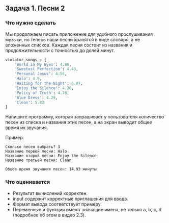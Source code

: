 ## Задача 1. Песни 2
### Что нужно сделать
Мы продолжаем писать приложение для удобного прослушивания музыки, 
но теперь наши песни хранятся в виде словаря, а не вложенных списков. 
Каждая песня состоит из названия и продолжительности с точностью до 
долей минут.

```python
violator_songs = {
    'World in My Eyes': 4.86,
    'Sweetest Perfection': 4.43,
    'Personal Jesus': 4.56,
    'Halo': 4.9,
    'Waiting for the Night': 6.07,
    'Enjoy the Silence': 4.20,
    'Policy of Truth': 4.76,
    'Blue Dress': 4.29,
    'Clean': 5.83
}
```

Напишите программу, которая запрашивает у пользователя количество песен 
из списка и названия этих песен, а на экран выводит общее время их звучания.

Пример:

```
Сколько песен выбрать? 3
Название первой песни: Halo
Название второй песни: Enjoy the Silence
Название третьей песни: Clean

Общее время звучания песен: 14.93 минуты
```
### Что оценивается
- Результат вычислений корректен.
- input содержит корректные приглашения для ввода. 
- Формат вывода соответствует примеру.
- Переменные и функции имеют значащие имена, не только a, b, c, d 
  (подробнее об этом в видео 2.3).
